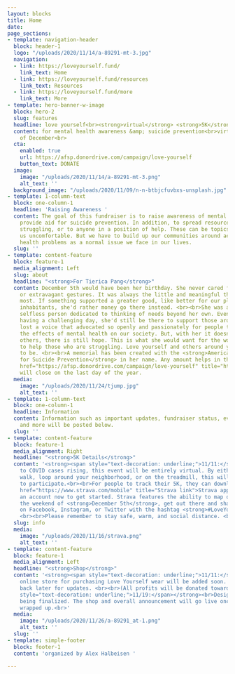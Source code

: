 ```yaml
---
layout: blocks
title: Home
date: 
page_sections:
- template: navigation-header
  block: header-1
  logo: "/uploads/2020/11/14/a-89291-mt-3.jpg"
  navigation:
  - link: https://loveyourself.fund/
    link_text: Home
  - link: https://loveyourself.fund/resources
    link_text: Resources
  - link: https://loveyourself.fund/more
    link_text: More
- template: hero-banner-w-image
  block: hero-2
  slug: features
  headline: love yourself<br><strong>virtual</strong> <strong>5K</strong> <strong>fundraiser</strong>
  content: for mental health awareness &amp; suicide prevention<br>virtual 5K, month
    of December<br>
  cta:
    enabled: true
    url: https://afsp.donordrive.com/campaign/love-yourself
    button_text: DONATE
  image:
    image: "/uploads/2020/11/14/a-89291-mt-3.png"
    alt_text: ''
  background_image: "/uploads/2020/11/09/n-n-btbjcfuvbxs-unsplash.jpg"
- template: 1-column-text
  block: one-column-1
  headline: 'Raising Awareness '
  content: The goal of this fundraiser is to raise awareness of mental health and
    provide aid for suicide prevention. In addition, to spread resources to those
    struggling, or to anyone in a position of help. These can be topics that make
    us uncomfortable. But we have to build up our communities around accepting mental
    health problems as a normal issue we face in our lives.
  slug: ''
- template: content-feature
  block: feature-1
  media_alignment: Left
  slug: about
  headline: "<strong>For Tierica Pang</strong>"
  content: December 5th would have been her birthday. She never cared for material
    or extravagant gestures. It was always the little and meaningful things she appreciated
    most. If something supported a greater good, like better for our planet or its
    inhabitants, she'd rather money go there instead. <br><br>She was an incredibly
    selfless person dedicated to thinking of needs beyond her own. Even if she were
    having a challenging day, she'd still be there to support those around her. <br><br>We
    lost a voice that advocated so openly and passionately for people to recognize
    the effects of mental health on our society. But, with her it doesn't end. For
    others, there is still hope. This is what she would want for the world; fighting
    to help those who are struggling. Love yourself and others around you. Continue
    to be. <br><br>A memorial has been created with the <strong>American Foundation
    for Suicide Prevention</strong> in her name. Any amount helps in this cause.<br><strong><br></strong><a
    href="https://afsp.donordrive.com/campaign/love-yourself" title="https://afsp.donordrive.com/campaign/love-yourself">https://afsp.donordrive.com/campaign/love-yourself</a><br><br>Donations
    will close on the last day of the year.
  media:
    image: "/uploads/2020/11/24/tjump.jpg"
    alt_text: ''
- template: 1-column-text
  block: one-column-1
  headline: Information
  content: Information such as important updates, fundraiser status, event details,
    and more will be posted below.
  slug: ''
- template: content-feature
  block: feature-1
  media_alignment: Right
  headline: "<strong>5K Details</strong>"
  content: '<strong><span style="text-decoration: underline;">11/11:</span></strong><br>Due
    to COVID cases rising, this event will be entirely virtual. By either a trail
    walk, loop around your neighborhood, or on the treadmill, this will allow anybody
    to participate.<br><br>For people to track their 5K, they can download the <a
    href="https://www.strava.com/mobile" title="Strava link">Strava app</a>. Create
    an account now to get started. Strava features the ability to map out your route.<br><br>On
    the weekend of <strong>December 5th</strong>, get out there and share your activity
    on Facebook, Instagram, or Twitter with the hashtag <strong>#LoveYourself2020</strong>!
    <br><br>Please remember to stay safe, warm, and social distance. <br><br><br>'
  slug: info
  media:
    image: "/uploads/2020/11/16/strava.png"
    alt_text: ''
- template: content-feature
  block: feature-1
  media_alignment: Left
  headline: "<strong>Shop</strong>"
  content: '<strong><span style="text-decoration: underline;">11/11:</span></strong><br>An
    online store for purchasing Love Yourself wear will be added soon. Please check
    back later for updates. <br><br>(All profits will be donated towards the fundraiser)<br><br><strong><span
    style="text-decoration: underline;">11/19:</span></strong><br>Designs are currently
    being finalized. The shop and overall announcement will go live once these are
    wrapped up.<br>'
  media:
    image: "/uploads/2020/11/26/a-89291_at-1.png"
    alt_text: ''
  slug: ''
- template: simple-footer
  block: footer-1
  content: 'organized by Alex Halbeisen '

---
```

